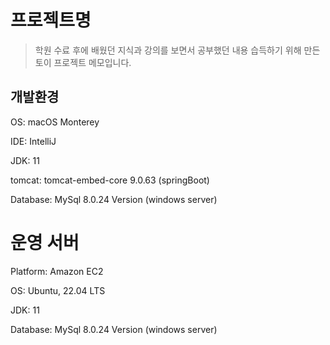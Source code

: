 # 프로젝트명
> 학원 수료 후에 배웠던 지식과 강의를 보면서 공부했던 내용 습득하기 위해 만든 토이 프로젝트 메모입니다.

## 개발환경

OS: macOS Monterey

IDE: IntelliJ

JDK: 11

tomcat: tomcat-embed-core 9.0.63 (springBoot)

Database: MySql 8.0.24 Version (windows server)

# 운영 서버

Platform: Amazon EC2

OS: Ubuntu, 22.04 LTS

JDK: 11

Database: MySql 8.0.24 Version (windows server)

